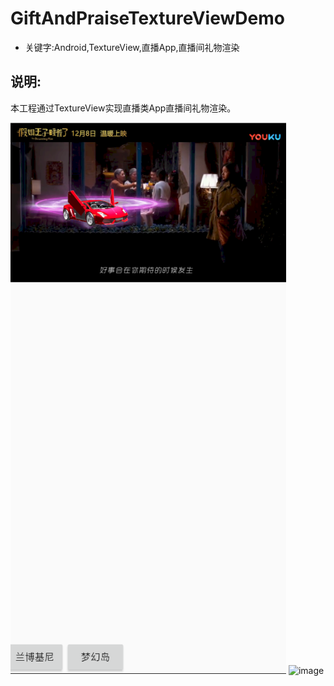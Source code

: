 # GiftAndPraiseTextureViewDemo
- 关键字:Android,TextureView,直播App,直播间礼物渲染
## 说明:

本工程通过TextureView实现直播类App直播间礼物渲染。

![image](picture/screenshot_20201009_171737.png)
![image](picture/screenshot_20201009_165741.gif)
